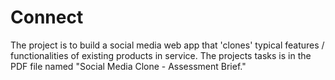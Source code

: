 # Connect #
The project is to build a social media web app that 'clones' typical features / functionalities of existing products in service. The projects tasks is in the PDF file named "Social Media Clone - Assessment Brief."
